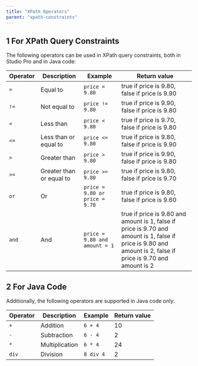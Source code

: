 ```yaml
---
title: "XPath Operators"
parent: "xpath-constraints"
---
```


## 1 For XPath Query Constraints

The following operators can be used in XPath query constraints, both in Studio Pro and in Java code:

| Operator | Description | Example | Return value |
| --- | --- | --- | --- |
| `=` | Equal to | `price = 9.80` | true if price is 9.80, false if price is 9.90 |
| `!=` | Not equal to | `price != 9.80` | true if price is 9.90, false if price is 9.80 |
| `<` | Less than | `price < 9.80` | true if price is 9.70, false if price is 9.80 |
| `<=` | Less than or equal to | `price <= 9.80` | true if price is 9.80, false if price is 9.90 |
| `>` | Greater than | `price > 9.80` | true if price is 9.90, false if price is 9.80 |
| `>=` | Greater than or equal to | `price >= 9.80` | true if price is 9.80, false if price is 9.70 |
| `or` | Or | `price = 9.80 or price = 9.70` | true if price is 9.80, false if price is 9.60 |
| `and` | And | `price = 9.80 and amount = 1` | true if price is 9.80 and amount is 1, false if price is 9.70 and amount is 1, false if price is 9.80 and amount is 2, false if price is 9.70 and amount is 2 |

## 2 For Java Code

Additionally, the following operators are supported in Java code only:

| Operator | Description | Example | Return value |
| --- | --- | --- | --- |
| `+ ` | Addition | `6 + 4` | 10 |
| `-` | Subtraction | `6 - 4` | 2 |
| `*` | Multiplication | `6 * 4` | 24 |
| `div` | Division | `8 div 4` | 2 |
